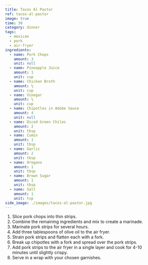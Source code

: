 ```yaml
---
title: Tacos Al Pastor
ref: tacos-al-pastor
image: true
time: 30
category: dinner
tags:
  - mexican
  - pork
  - air-fryer
ingredients:
  - name: Pork Chops
    amount: 3
    unit: null
  - name: Pineapple Juice
    amount: 1
    unit: cup
  - name: Chicken Broth
    amount: ½
    unit: cup
  - name: Vinegar
    amount: ½
    unit: cup
  - name: Chipotles in Adobe Sauce
    amount: 4
    unit: null
  - name: Diced Green Chiles
    amount: 2
    unit: tbsp
  - name: Cumin
    amount: 1
    unit: tbsp
  - name: Garlic
    amount: 2
    unit: tbsp
  - name: Oregano
    amount: 1
    unit: tbsp
  - name: Brown Sugar
    amount: 1
    unit: tbsp
  - name: Salt
    amount: 1
    unit: tsp
side_image: ./images/tacos-al-pastor.jpg
---
```

1. Slice pork chops into thin strips.
2. Combine the remaining ingredients and mix to create a marinade.
3. Marinate pork strips for several hours.
4. Add three tablespoons of olive oil to the air fryer.
5. Strain pork strips and flatten each with a fork.
6. Break up chipotles with a fork and spread over the pork strips.
7. Add pork strips to the air fryer in a single layer and cook for 4-10 minutes until slightly crispy.
8. Serve in a wrap with your chosen garnishes.
